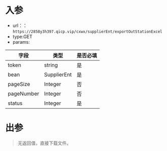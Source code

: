 # 入参

* url：：```https://2858y3h397.qicp.vip/cxwx/supplierEnt/exportOutStationExcel```
* type:GET
* params:

| 字段       | 类型        | 是否必填 |
| ---------- | ----------- | -------- |
| token      | string      | 是       |
| bean       | SupplierEnt | 是       |
| pageSize   | Integer     | 否       |
| pageNumber | Integer     | 否       |
| status     | Integer     | 是       |



# 出参

> 无返回值，直接下载文件。